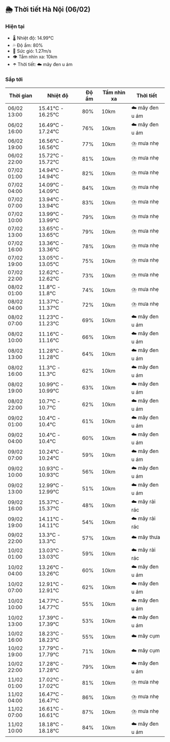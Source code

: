 ## 🌦️ Thời tiết Hà Nội (06/02)

### Hiện tại

- 🌡️ Nhiệt độ: 14.99℃
- 💦 Độ ẩm: 80%
- 💨 Sức gió: 1.27m/s
- 👁️ Tầm nhìn xa: 10km
- ☂️ Thời tiết: ☁️ mây đen u ám

### Sắp tới

| Thời gian | Nhiệt độ | Độ ẩm | Tầm nhìn xa | Thời tiết |
| --- | --- | --- | --- | --- |
| 06/02 13:00 | 15.41℃ - 16.25℃ | 80% | 10km | ☁️ mây đen u ám |
| 06/02 16:00 | 16.49℃ - 17.24℃ | 76% | 10km | ☁️ mây đen u ám |
| 06/02 19:00 | 16.56℃ - 16.56℃ | 77% | 10km | ⛈️ mưa nhẹ |
| 06/02 22:00 | 15.72℃ - 15.72℃ | 81% | 10km | ⛈️ mưa nhẹ |
| 07/02 01:00 | 14.94℃ - 14.94℃ | 82% | 10km | ⛈️ mưa nhẹ |
| 07/02 04:00 | 14.09℃ - 14.09℃ | 84% | 10km | ⛈️ mưa nhẹ |
| 07/02 07:00 | 13.94℃ - 13.94℃ | 83% | 10km | ⛈️ mưa nhẹ |
| 07/02 10:00 | 13.99℃ - 13.99℃ | 79% | 10km | ⛈️ mưa nhẹ |
| 07/02 13:00 | 13.65℃ - 13.65℃ | 79% | 10km | ⛈️ mưa nhẹ |
| 07/02 16:00 | 13.36℃ - 13.36℃ | 78% | 10km | ⛈️ mưa nhẹ |
| 07/02 19:00 | 13.05℃ - 13.05℃ | 75% | 10km | ⛈️ mưa nhẹ |
| 07/02 22:00 | 12.62℃ - 12.62℃ | 73% | 10km | ⛈️ mưa nhẹ |
| 08/02 01:00 | 11.8℃ - 11.8℃ | 74% | 10km | ⛈️ mưa nhẹ |
| 08/02 04:00 | 11.37℃ - 11.37℃ | 72% | 10km | ⛈️ mưa nhẹ |
| 08/02 07:00 | 11.23℃ - 11.23℃ | 69% | 10km | ☁️ mây đen u ám |
| 08/02 10:00 | 11.16℃ - 11.16℃ | 66% | 10km | ☁️ mây đen u ám |
| 08/02 13:00 | 11.28℃ - 11.28℃ | 64% | 10km | ☁️ mây đen u ám |
| 08/02 16:00 | 11.3℃ - 11.3℃ | 62% | 10km | ☁️ mây đen u ám |
| 08/02 19:00 | 10.99℃ - 10.99℃ | 63% | 10km | ☁️ mây đen u ám |
| 08/02 22:00 | 10.7℃ - 10.7℃ | 62% | 10km | ☁️ mây đen u ám |
| 09/02 01:00 | 10.4℃ - 10.4℃ | 61% | 10km | ☁️ mây đen u ám |
| 09/02 04:00 | 10.4℃ - 10.4℃ | 60% | 10km | ☁️ mây đen u ám |
| 09/02 07:00 | 10.24℃ - 10.24℃ | 59% | 10km | ☁️ mây đen u ám |
| 09/02 10:00 | 10.93℃ - 10.93℃ | 56% | 10km | ☁️ mây đen u ám |
| 09/02 13:00 | 12.99℃ - 12.99℃ | 51% | 10km | ☁️ mây đen u ám |
| 09/02 16:00 | 15.37℃ - 15.37℃ | 48% | 10km | ☁️ mây rải rác |
| 09/02 19:00 | 14.11℃ - 14.11℃ | 54% | 10km | ☁️ mây rải rác |
| 09/02 22:00 | 13.3℃ - 13.3℃ | 57% | 10km | ☁️ mây thưa |
| 10/02 01:00 | 13.03℃ - 13.03℃ | 59% | 10km | ☁️ mây rải rác |
| 10/02 04:00 | 13.26℃ - 13.26℃ | 60% | 10km | ☁️ mây đen u ám |
| 10/02 07:00 | 12.91℃ - 12.91℃ | 62% | 10km | ☁️ mây đen u ám |
| 10/02 10:00 | 14.77℃ - 14.77℃ | 55% | 10km | ☁️ mây đen u ám |
| 10/02 13:00 | 17.39℃ - 17.39℃ | 53% | 10km | ☁️ mây đen u ám |
| 10/02 16:00 | 18.23℃ - 18.23℃ | 55% | 10km | ☁️ mây cụm |
| 10/02 19:00 | 17.79℃ - 17.79℃ | 71% | 10km | ☁️ mây cụm |
| 10/02 22:00 | 17.28℃ - 17.28℃ | 79% | 10km | ☁️ mây đen u ám |
| 11/02 01:00 | 17.02℃ - 17.02℃ | 81% | 10km | ⛈️ mưa nhẹ |
| 11/02 04:00 | 16.47℃ - 16.47℃ | 86% | 10km | ⛈️ mưa nhẹ |
| 11/02 07:00 | 16.61℃ - 16.61℃ | 87% | 10km | ⛈️ mưa nhẹ |
| 11/02 10:00 | 18.18℃ - 18.18℃ | 84% | 10km | ☁️ mây đen u ám |
